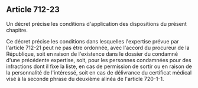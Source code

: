Article 712-23
----
Un décret précise les conditions d'application des dispositions du présent
chapitre.

Ce décret précise les conditions dans lesquelles l'expertise prévue par
l'article 712-21 peut ne pas être ordonnée, avec l'accord du procureur de la
République, soit en raison de l'existence dans le dossier du condamné d'une
précédente expertise, soit, pour les personnes condamnées pour des infractions
dont il fixe la liste, en cas de permission de sortir ou en raison de la
personnalité de l'intéressé, soit en cas de délivrance du certificat médical
visé à la seconde phrase du deuxième alinéa de l'article 720-1-1.
